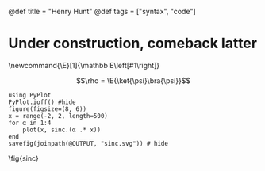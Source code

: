 @def title = "Henry Hunt"
@def tags = ["syntax", "code"]

# Under construction, comeback latter

\newcommand{\E}[1]{\mathbb E\left[#1\right]}

$$\rho = \E{\ket{\psi}\bra{\psi}}$$

```julia:pyplot1
using PyPlot
PyPlot.ioff() #hide
figure(figsize=(8, 6))
x = range(-2, 2, length=500)
for α in 1:4
    plot(x, sinc.(α .* x))
end
savefig(joinpath(@OUTPUT, "sinc.svg")) # hide
```

\fig{sinc}